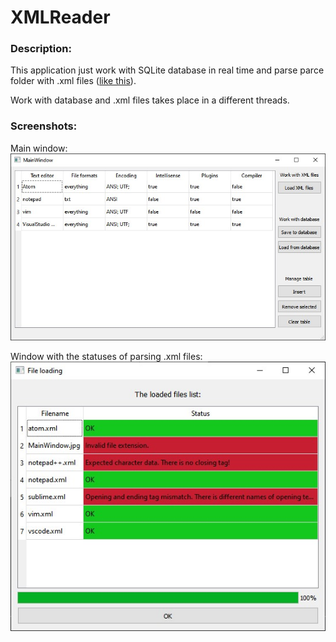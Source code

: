 # XMLReader

### Description:

This application just work with SQLite database in real time and parse parce folder with .xml files ([like this](TextFolder/)).

Work with database and .xml files takes place in a different threads.

### Screenshots:

Main window:
![MainWindow.ui](Screenshots/MainWindow.jpg)

Window with the statuses of parsing .xml files:
![StatusLoadingWindow.ui](Screenshots/StatusWindow.jpg)
